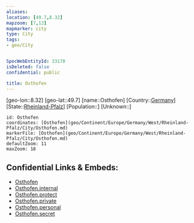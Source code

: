 ```yaml
---
aliases: 
location: [49.7,8.32]
mapzoom: [7,12] 
mapmarker: city 
type: City
tags:
- geo/City


SpocWebEntityId: 33178
isDeleted: false
confidential: public

title: Osthofen
---
```

[geo-lon::8.32]
[geo-lat::49.7]
[name::Osthofen]
[Country::[Germany](geo/Continent/Europe/Germany.md)]
[State::[Rheinland-Pfalz](geo/Continent/Europe/Germany/West/Rheinland-Pfalz.md)]
[Population::]
[Unknown::]


```leaflet
id: Osthofen
coordinates: [Osthofen](geo/Continent/Europe/Germany/West/Rheinland-Pfalz/City/Osthofen.md)
markerFile: [Osthofen](geo/Continent/Europe/Germany/West/Rheinland-Pfalz/City/Osthofen.md)
defaultZoom: 11 
maxZoom: 18
```


## Confidential Links & Embeds: 
- [Osthofen](../../../../../../../../_public/geo/Continent/Europe/Germany/West/Rheinland-Pfalz/City/Osthofen.md) 
- [Osthofen.internal](../../../../../../../../_internal/geo/Continent/Europe/Germany/West/Rheinland-Pfalz/City/Osthofen.internal.md) 
- [Osthofen.protect](../../../../../../../../_protect/geo/Continent/Europe/Germany/West/Rheinland-Pfalz/City/Osthofen.protect.md) 
- [Osthofen.private](../../../../../../../../_private/geo/Continent/Europe/Germany/West/Rheinland-Pfalz/City/Osthofen.private.md) 
- [Osthofen.personal](../../../../../../../../_personal/geo/Continent/Europe/Germany/West/Rheinland-Pfalz/City/Osthofen.personal.md) 
- [Osthofen.secret](../../../../../../../../_secret/geo/Continent/Europe/Germany/West/Rheinland-Pfalz/City/Osthofen.secret.md) 
